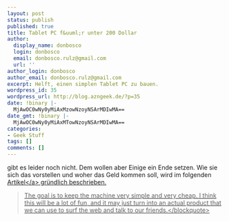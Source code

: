 ```yaml
---
layout: post
status: publish
published: true
title: Tablet PC f&uuml;r unter 200 Dollar
author:
  display_name: donbosco
  login: donbosco
  email: donbosco.rulz@gmail.com
  url: ''
author_login: donbosco
author_email: donbosco.rulz@gmail.com
excerpt: Helft, einen simplen Tablet PC zu bauen.
wordpress_id: 35
wordpress_url: http://blog.azngeek.de/?p=35
date: !binary |-
  MjAwOC0wNy0yMiAxMzowNzoyNSArMDIwMA==
date_gmt: !binary |-
  MjAwOC0wNy0yMiAxMTowNzoyNSArMDIwMA==
categories:
- Geek Stuff
tags: []
comments: []
---
```

<p>gibt es leider noch nicht. Dem wollen aber Einige ein Ende setzen. Wie sie sich das vorstellen und woher das Geld kommen soll, wird im folgenden <a title="web tablet pc" href="http:&#47;&#47;www.techcrunch.com&#47;2008&#47;07&#47;21&#47;we-want-a-dead-simple-web-tablet-help-us-build-it&#47;" target="_blank">Artikel<&#47;a> gr&uuml;ndlich beschrieben.</p>
<blockquote><p>The goal is to keep the machine very simple and very cheap. I think this will be a lot of fun, and it may just turn into an actual product that we can use to surf the web and talk to our friends.<&#47;blockquote></p>
